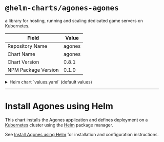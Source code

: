 # `@helm-charts/agones-agones`

a library for hosting, running and scaling dedicated game servers on Kubernetes.

| Field               | Value  |
| ------------------- | ------ |
| Repository Name     | agones |
| Chart Name          | agones |
| Chart Version       | 0.8.1  |
| NPM Package Version | 0.1.0  |

<details>

<summary>Helm chart `values.yaml` (default values)</summary>

```yaml
# Copyright 2018 Google Inc. All Rights Reserved.
#
# Licensed under the Apache License, Version 2.0 (the "License");
# you may not use this file except in compliance with the License.
# You may obtain a copy of the License at
#
#     http://www.apache.org/licenses/LICENSE-2.0
#
# Unless required by applicable law or agreed to in writing, software
# distributed under the License is distributed on an "AS IS" BASIS,
# WITHOUT WARRANTIES OR CONDITIONS OF ANY KIND, either express or implied.
# See the License for the specific language governing permissions and
# limitations under the License.

# Declare variables to be passed into your templates.

agones:
  metrics:
    prometheusEnabled: true
    prometheusServiceDiscovery: true
    stackdriverEnabled: false
    stackdriverProjectID: ''
  rbacEnabled: true
  registerServiceAccounts: true
  registerWebhooks: true
  crds:
    install: true
    cleanupOnDelete: true
  serviceaccount:
    controller: agones-controller
    sdk: agones-sdk
  createPriorityClass: true
  priorityClassName: agones-system
  controller:
    resources: {}
    nodeSelector: {}
    tolerations:
      - key: 'stable.agones.dev/agones-system'
        operator: 'Equal'
        value: 'true'
        effect: 'NoExecute'
    affinity:
      nodeAffinity:
        preferredDuringSchedulingIgnoredDuringExecution:
          - weight: 1
            preference:
              matchExpressions:
                - key: stable.agones.dev/agones-system
                  operator: Exists
    generateTLS: true
    safeToEvict: false
    numWorkers: 100
    apiServerQPS: 400
    apiServerQPSBurst: 500
    http:
      port: 8080
    healthCheck:
      initialDelaySeconds: 3
      periodSeconds: 3
      failureThreshold: 3
      timeoutSeconds: 1
  ping:
    install: true
    resources: {}
    nodeSelector: {}
    tolerations:
      - key: 'stable.agones.dev/agones-system'
        operator: 'Equal'
        value: 'true'
        effect: 'NoExecute'
    affinity:
      nodeAffinity:
        preferredDuringSchedulingIgnoredDuringExecution:
          - weight: 1
            preference:
              matchExpressions:
                - key: stable.agones.dev/agones-system
                  operator: Exists
    replicas: 2
    http:
      expose: true
      response: ok
      port: 80
      serviceType: LoadBalancer
    udp:
      expose: true
      rateLimit: 20
      port: 50000
      serviceType: LoadBalancer
    healthCheck:
      initialDelaySeconds: 3
      periodSeconds: 3
      failureThreshold: 3
      timeoutSeconds: 1
  image:
    registry: gcr.io/agones-images
    tag: 0.8.1
    controller:
      name: agones-controller
      pullPolicy: IfNotPresent
    sdk:
      name: agones-sdk
      cpuRequest: 30m
      cpuLimit: 0
      alwaysPull: false
    ping:
      name: agones-ping
      pullPolicy: IfNotPresent

gameservers:
  namespaces:
    - default
  minPort: 7000
  maxPort: 8000
```

</details>

---

# Install Agones using Helm

This chart installs the Agones application and defines deployment on a [Kubernetes](http://kubernetes.io) cluster using the [Helm](https://helm.sh) package manager.

See [Install Agones using Helm](https://agones.dev/site/docs/installation/helm/) for installation and configuration instructions.
